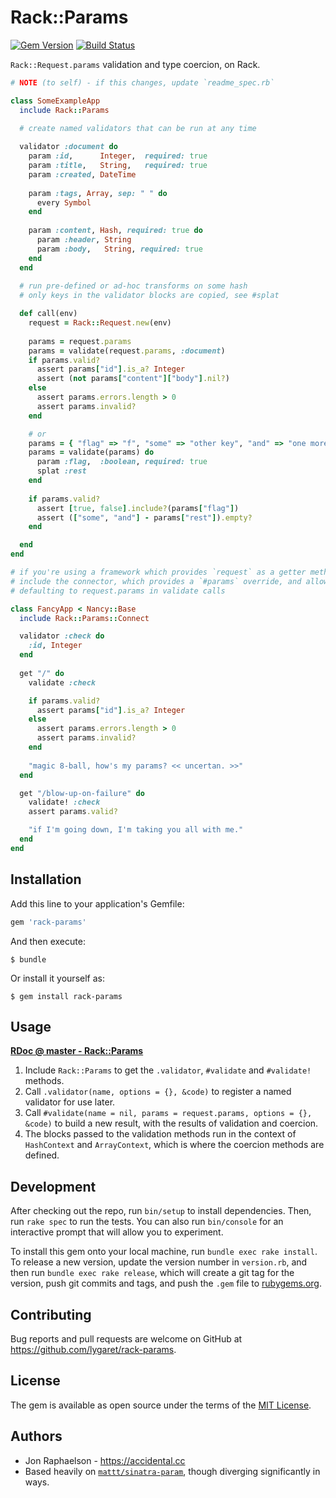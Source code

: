 # Rack::Params
[![Gem Version](https://badge.fury.io/rb/rack-params.svg)](https://badge.fury.io/rb/rack-params) [![Build Status](https://travis-ci.org/lygaret/rack-params.svg?branch=master)](https://travis-ci.org/lygaret/rack-params) 

`Rack::Request.params` validation and type coercion, on Rack.

```ruby
# NOTE (to self) - if this changes, update `readme_spec.rb`

class SomeExampleApp
  include Rack::Params

  # create named validators that can be run at any time
  
  validator :document do
    param :id,      Integer,  required: true
    param :title,   String,   required: true
    param :created, DateTime
    
    param :tags, Array, sep: " " do
      every Symbol
    end
    
    param :content, Hash, required: true do
      param :header, String
      param :body,   String, required: true
    end
  end
  
  # run pre-defined or ad-hoc transforms on some hash
  # only keys in the validator blocks are copied, see #splat

  def call(env)
    request = Rack::Request.new(env)
    
    params = request.params
    params = validate(request.params, :document)
    if params.valid?
      assert params["id"].is_a? Integer
      assert (not params["content"]["body"].nil?)
    else
      assert params.errors.length > 0
      assert params.invalid?
    end

    # or
    params = { "flag" => "f", "some" => "other key", "and" => "one more" }
    params = validate(params) do
      param :flag,  :boolean, required: true
      splat :rest
    end
    
    if params.valid?
      assert [true, false].include?(params["flag"])
      assert (["some", "and"] - params["rest"]).empty?
    end

  end
end

# if you're using a framework which provides `request` as a getter method
# include the connector, which provides a `#params` override, and allows
# defaulting to request.params in validate calls

class FancyApp < Nancy::Base
  include Rack::Params::Connect

  validator :check do
    :id, Integer
  end
  
  get "/" do
    validate :check

    if params.valid?
      assert params["id"].is_a? Integer
    else
      assert params.errors.length > 0
      assert params.invalid?
    end
    
    "magic 8-ball, how's my params? << uncertan. >>"
  end

  get "/blow-up-on-failure" do
    validate! :check
    assert params.valid?

    "if I'm going down, I'm taking you all with me."
  end
end
```

## Installation

Add this line to your application's Gemfile:

```ruby
gem 'rack-params'
```

And then execute:

    $ bundle

Or install it yourself as:

    $ gem install rack-params

## Usage

**[RDoc @ master - Rack::Params](http://www.rudydoc.info/github/lygaret/master)**

1. Include `Rack::Params` to get the `.validator`, `#validate` and `#validate!` methods.
2. Call `.validator(name, options = {}, &code)` to register a named validator for use later.
3. Call `#validate(name = nil, params = request.params, options = {}, &code)` to build a new result, with the results of validation and coercion.
4. The blocks passed to the validation methods run in the context of `HashContext` and `ArrayContext`, which is where the coercion methods are defined.

## Development

After checking out the repo, run `bin/setup` to install dependencies. Then, run `rake spec` to run the tests. You can also run `bin/console` for an interactive prompt that will allow you to experiment.

To install this gem onto your local machine, run `bundle exec rake install`. To release a new version, update the version number in `version.rb`, and then run `bundle exec rake release`, which will create a git tag for the version, push git commits and tags, and push the `.gem` file to [rubygems.org](https://rubygems.org).

## Contributing

Bug reports and pull requests are welcome on GitHub at https://github.com/lygaret/rack-params.

## License

The gem is available as open source under the terms of the [MIT License](https://opensource.org/licenses/MIT).

## Authors

* Jon Raphaelson - https://accidental.cc
* Based heavily on [`mattt/sinatra-param`](https://github.com/mattt/sinatra-param), though diverging significantly in ways.
